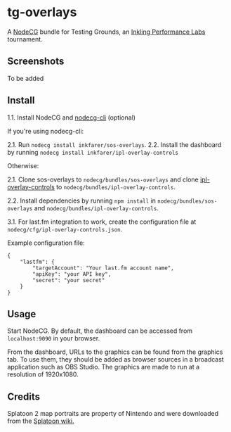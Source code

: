 # tg-overlays

A [NodeCG](http://github.com/nodecg/nodecg) bundle for Testing Grounds, an [Inkling Performance Labs](https://iplabs.ink/) tournament.

## Screenshots

To be added

## Install

1.1. Install NodeCG and [nodecg-cli](https://github.com/nodecg/nodecg-cli) (optional)

If you're using nodecg-cli:

2.1. Run `nodecg install inkfarer/sos-overlays`.
2.2. Install the dashboard by running `nodecg install inkfarer/ipl-overlay-controls`

Otherwise:

2.1. Clone sos-overlays to `nodecg/bundles/sos-overlays` and clone [ipl-overlay-controls](https://github.com/inkfarer/ipl-overlay-controls) to `nodecg/bundles/ipl-overlay-controls`.

2.2. Install dependencies by running `npm install` in `nodecg/bundles/sos-overlays` and `nodecg/bundles/ipl-overlay-controls`.

3.1. For last.fm integration to work, create the configuration file at `nodecg/cfg/ipl-overlay-controls.json`.

Example configuration file:
```
{
	"lastfm": {
		"targetAccount": "Your last.fm account name",
		"apiKey": "your API key",
		"secret": "your secret"
	}
}
```

## Usage

Start NodeCG. By default, the dashboard can be accessed from `localhost:9090` in your browser.

From the dashboard, URLs to the graphics can be found from the graphics tab. To use them, they should be added as browser sources in a broadcast application such as OBS Studio. The graphics are made to run at a resolution of 1920x1080.

## Credits

Splatoon 2 map portraits are property of Nintendo and were downloaded from the [Splatoon wiki.](https://splatoonwiki.org/)
